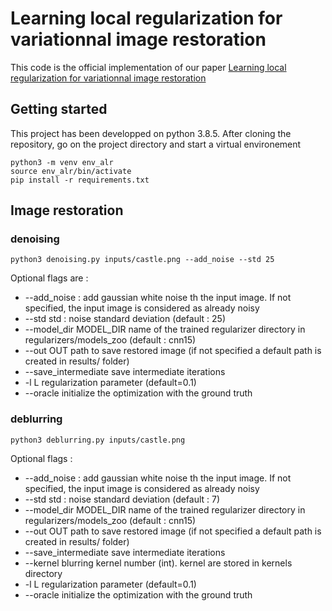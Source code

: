 # Learning local regularization for variationnal image restoration

This code is the official implementation of our paper [Learning local regularization for variationnal image restoration](https://arxiv.org/abs/2102.06155)

## Getting started
This project has been developped on python 3.8.5.
After cloning the repository, go on the project directory and start a virtual environement
```
python3 -m venv env_alr
source env_alr/bin/activate
pip install -r requirements.txt
```

## Image restoration
### denoising
```
python3 denoising.py inputs/castle.png --add_noise --std 25
```
Optional flags are :
- --add_noise : add gaussian white noise th the input image. If not specified, the input image is considered as already noisy
- --std std : noise standard deviation (default : 25)
- --model_dir MODEL_DIR name of the trained regularizer directory in regularizers/models_zoo (default : cnn15)
- --out OUT             path to save restored image (if not specified a default path is created in results/ folder)
-  --save_intermediate   save intermediate iterations
-  -l L                  regularization parameter (default=0.1)
-  --oracle              initialize the optimization with the ground truth

### deblurring
```
python3 deblurring.py inputs/castle.png
```
Optional flags :
- --add_noise : add gaussian white noise th the input image. If not specified, the input image is considered as already noisy
- --std std : noise standard deviation (default : 7)
- --model_dir MODEL_DIR name of the trained regularizer directory in regularizers/models_zoo (default : cnn15)
- --out OUT             path to save restored image (if not specified a default path is created in results/ folder)
-  --save_intermediate   save intermediate iterations
- --kernel blurring kernel number (int). kernel are stored in kernels directory
-  -l L                  regularization parameter (default=0.1)
-  --oracle              initialize the optimization with the ground truth